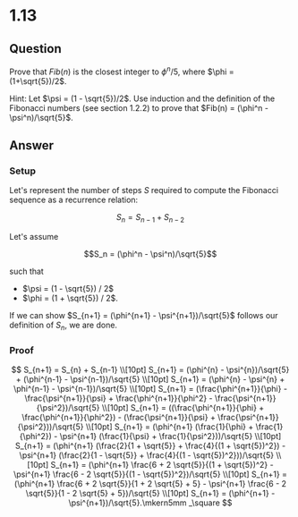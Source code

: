 # 1.13

## Question

Prove that $Fib(n)$ is the closest integer to $\phi^n/5$, where $\phi = (1+\sqrt{5})/2$.

Hint: Let $\psi = (1 - \sqrt{5})/2$. Use induction and the definition of the Fibonacci numbers (see section 1.2.2) to prove that $Fib(n) = (\phi^n - \psi^n)/\sqrt{5}$.


## Answer

### Setup

Let's represent the number of steps $S$ required to compute the Fibonacci sequence as a recurrence relation:

$$S_n = S_{n-1} + S_{n-2}$$

Let's assume

$$S_n = (\phi^n - \psi^n)/\sqrt{5}$$

such that

* $\psi = (1 - \sqrt{5}) / 2$
* $\phi = (1 + \sqrt{5}) / 2$.

If we can show $S_{n+1} = (\phi^{n+1} - \psi^{n+1})/\sqrt{5}$ follows our definition of $S_n$, we are done.

### Proof

$$
S_{n+1} = S_{n} + S_{n-1} \\[10pt]
S_{n+1} = (\phi^{n} - \psi^{n})/\sqrt{5} + (\phi^{n-1} - \psi^{n-1})/\sqrt{5} \\[10pt]
S_{n+1} = (\phi^{n} - \psi^{n} + \phi^{n-1} - \psi^{n-1})/\sqrt{5} \\[10pt]
S_{n+1} = (\frac{\phi^{n+1}}{\phi} - \frac{\psi^{n+1}}{\psi} + \frac{\phi^{n+1}}{\phi^2} - \frac{\psi^{n+1}}{\psi^2})/\sqrt{5} \\[10pt]
S_{n+1} = ((\frac{\phi^{n+1}}{\phi} + \frac{\phi^{n+1}}{\phi^2}) - (\frac{\psi^{n+1}}{\psi} + \frac{\psi^{n+1}}{\psi^2}))/\sqrt{5} \\[10pt]
S_{n+1} = (\phi^{n+1} (\frac{1}{\phi} + \frac{1}{\phi^2}) - \psi^{n+1} (\frac{1}{\psi} + \frac{1}{\psi^2}))/\sqrt{5} \\[10pt]
S_{n+1} = (\phi^{n+1} (\frac{2}{1 + \sqrt{5}} + \frac{4}{(1 + \sqrt{5})^2}) - \psi^{n+1} (\frac{2}{1 - \sqrt{5}} + \frac{4}{(1 - \sqrt{5})^2}))/\sqrt{5} \\[10pt]
S_{n+1} = (\phi^{n+1} \frac{6 + 2 \sqrt{5}}{(1 + \sqrt{5})^2} - \psi^{n+1} \frac{6 - 2 \sqrt{5}}{(1 - \sqrt{5})^2})/\sqrt{5} \\[10pt]
S_{n+1} = (\phi^{n+1} \frac{6 + 2 \sqrt{5}}{1 + 2 \sqrt{5} + 5} - \psi^{n+1} \frac{6 - 2 \sqrt{5}}{1 - 2 \sqrt{5} + 5})/\sqrt{5} \\[10pt]
S_{n+1} = (\phi^{n+1} - \psi^{n+1})/\sqrt{5}.\mkern5mm _\square
$$
